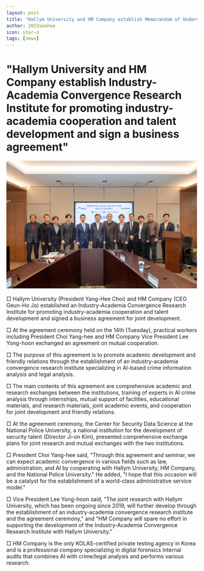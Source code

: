 ```yaml
---
layout: post
title: "Hallym University and HM Company establish Memorandum of Understanding"
author: 2023seohee
icon: star-o
tags: [news]
---
```


# "Hallym University and HM Company establish Industry-Academia Convergence Research Institute for promoting industry-academia cooperation and talent development and sign a business agreement"

![dataset1](/img/news/mou.png)

□ Hallym University (President Yang-Hee Choi) and HM Company (CEO Geun-Ho Jo) established an Industry-Academia Convergence Research Institute for promoting industry-academia cooperation and talent development and signed a business agreement for joint development.

□ At the agreement ceremony held on the 14th (Tuesday), practical workers including President Choi Yang-hee and HM Company Vice President Lee Yong-hoon exchanged an agreement on mutual cooperation.

□ The purpose of this agreement is to promote academic development and friendly relations through the establishment of an industry-academia convergence research institute specializing in AI-based crime information analysis and legal analysis.

□ The main contents of this agreement are comprehensive academic and research exchanges between the institutions, training of experts in AI crime analysis through internships, mutual support of facilities, educational materials, and research materials, joint academic events, and cooperation for joint development and friendly relations.

□ At the agreement ceremony, the Center for Security Data Science at the National Police University, a national institution for the development of security talent (Director Ji-on Kim), presented comprehensive exchange plans for joint research and mutual exchanges with the two institutions.

□ President Choi Yang-hee said, "Through this agreement and seminar, we can expect academic convergence in various fields such as law, administration, and AI by cooperating with Hallym University, HM Company, and the National Police University." He added, "I hope that this occasion will be a catalyst for the establishment of a world-class administrative service model."

□ Vice President Lee Yong-hoon said, "The joint research with Hallym University, which has been ongoing since 2019, will further develop through the establishment of an industry-academia convergence research institute and the agreement ceremony," and "HM Company will spare no effort in supporting the development of the Industry-Academia Convergence Research Institute with Hallym University."

□ HM Company is the only KOLAS-certified private testing agency in Korea and is a professional company specializing in digital forensics internal audits that combines AI with crime/legal analysis and performs various research.
